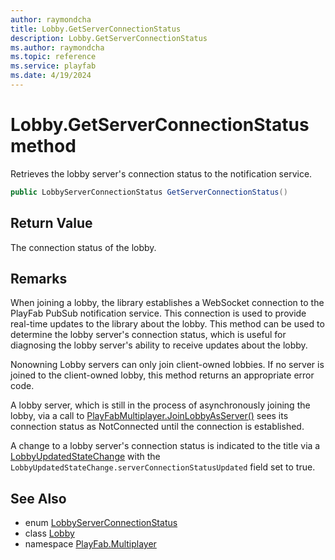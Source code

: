 ```yaml
---
author: raymondcha
title: Lobby.GetServerConnectionStatus
description: Lobby.GetServerConnectionStatus
ms.author: raymondcha
ms.topic: reference
ms.service: playfab
ms.date: 4/19/2024
---
```


# Lobby.GetServerConnectionStatus method

Retrieves the lobby server's connection status to the notification service.

```csharp
public LobbyServerConnectionStatus GetServerConnectionStatus()
```

## Return Value

The connection status of the lobby.

## Remarks

When joining a lobby, the library establishes a WebSocket connection to the PlayFab PubSub notification service. This connection is used to provide real-time updates to the library about the lobby. This method can be used to determine the lobby server's connection status, which is useful for diagnosing the lobby server's ability to receive updates about the lobby.

Nonowning Lobby servers can only join client-owned lobbies. If no server is joined to the client-owned lobby, this method returns an appropriate error code.

A lobby server, which is still in the process of asynchronously joining the lobby, via a call to [PlayFabMultiplayer.JoinLobbyAsServer()](../PlayFabMultiplayer.PlayFabMultiplayerServer/JoinLobbyAsServer.md) sees its connection status as NotConnected until the connection is established.

A change to a lobby server's connection status is indicated to the title via a [LobbyUpdatedStateChange](../../../../lobby/playfabmultiplayerreference-cpp/pflobby/structs/pflobbyupdatedstatechange.md) with the `LobbyUpdatedStateChange.serverConnectionStatusUpdated` field set to true.

## See Also

* enum [LobbyServerConnectionStatus](../LobbyServerConnectionStatus.md)
* class [Lobby](../Lobby.md)
* namespace [PlayFab.Multiplayer](../../PlayFabMultiplayerSDK.md)


